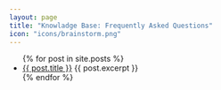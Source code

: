 ```yaml
---
layout: page
title: "Knowladge Base: Frequently Asked Questions"
icon: "icons/brainstorm.png"
---
```

<ul>
  {% for post in site.posts %}
    <li>
      <a href="{{ post.url }}">{{ post.title }}</a>
      {{ post.excerpt }}
    </li>
  {% endfor %}
</ul>
